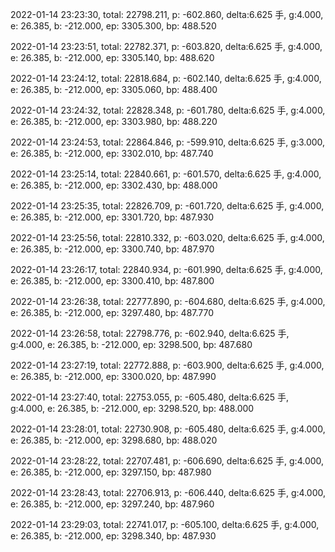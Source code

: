 2022-01-14 23:23:30, total: 22798.211, p: -602.860, delta:6.625 手, g:4.000, e: 26.385, b: -212.000, ep: 3305.300, bp: 488.520

2022-01-14 23:23:51, total: 22782.371, p: -603.820, delta:6.625 手, g:4.000, e: 26.385, b: -212.000, ep: 3305.140, bp: 488.620

2022-01-14 23:24:12, total: 22818.684, p: -602.140, delta:6.625 手, g:4.000, e: 26.385, b: -212.000, ep: 3305.060, bp: 488.400

2022-01-14 23:24:32, total: 22828.348, p: -601.780, delta:6.625 手, g:4.000, e: 26.385, b: -212.000, ep: 3303.980, bp: 488.220

2022-01-14 23:24:53, total: 22864.846, p: -599.910, delta:6.625 手, g:3.000, e: 26.385, b: -212.000, ep: 3302.010, bp: 487.740

2022-01-14 23:25:14, total: 22840.661, p: -601.570, delta:6.625 手, g:4.000, e: 26.385, b: -212.000, ep: 3302.430, bp: 488.000

2022-01-14 23:25:35, total: 22826.709, p: -601.720, delta:6.625 手, g:4.000, e: 26.385, b: -212.000, ep: 3301.720, bp: 487.930

2022-01-14 23:25:56, total: 22810.332, p: -603.020, delta:6.625 手, g:4.000, e: 26.385, b: -212.000, ep: 3300.740, bp: 487.970

2022-01-14 23:26:17, total: 22840.934, p: -601.990, delta:6.625 手, g:4.000, e: 26.385, b: -212.000, ep: 3300.410, bp: 487.800

2022-01-14 23:26:38, total: 22777.890, p: -604.680, delta:6.625 手, g:4.000, e: 26.385, b: -212.000, ep: 3297.480, bp: 487.770

2022-01-14 23:26:58, total: 22798.776, p: -602.940, delta:6.625 手, g:4.000, e: 26.385, b: -212.000, ep: 3298.500, bp: 487.680

2022-01-14 23:27:19, total: 22772.888, p: -603.900, delta:6.625 手, g:4.000, e: 26.385, b: -212.000, ep: 3300.020, bp: 487.990

2022-01-14 23:27:40, total: 22753.055, p: -605.480, delta:6.625 手, g:4.000, e: 26.385, b: -212.000, ep: 3298.520, bp: 488.000

2022-01-14 23:28:01, total: 22730.908, p: -605.480, delta:6.625 手, g:4.000, e: 26.385, b: -212.000, ep: 3298.680, bp: 488.020

2022-01-14 23:28:22, total: 22707.481, p: -606.690, delta:6.625 手, g:4.000, e: 26.385, b: -212.000, ep: 3297.150, bp: 487.980

2022-01-14 23:28:43, total: 22706.913, p: -606.440, delta:6.625 手, g:4.000, e: 26.385, b: -212.000, ep: 3297.240, bp: 487.960

2022-01-14 23:29:03, total: 22741.017, p: -605.100, delta:6.625 手, g:4.000, e: 26.385, b: -212.000, ep: 3298.340, bp: 487.930